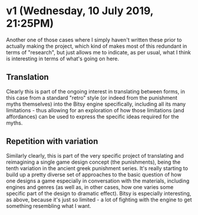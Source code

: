 # v1 (Wednesday, 10 July 2019, 21:25PM)

Another one of those cases where I simply haven't written these prior to actually making the project, which kind of makes most of this redundant in terms of "research", but just allows me to indicate, as per usual, what I think is interesting in terms of what's going on here.

## Translation

Clearly this is part of the ongoing interest in translating between forms, in this case from a standard "retro" style (or indeed from the punishment myths themselves) into the Bitsy engine specifically, including all its many limitations - thus allowing for an exploration of how those limitations (and affordances) can be used to express the specific ideas required for the myths.

## Repetition with variation

Similarly clearly, this is part of the very specific project of translating and reimagining a single game design concept (the punishments), being the tenth variation in the ancient greek punishment series. It's really starting to build up a pretty diverse set of approaches to the basic question of how one designs a game especially in conversation with the materials, including engines and genres (as well as, in other cases, how one varies some specific part of the design to dramatic effect). Bitsy is especially interesting, as above, because it's just so limited - a lot of fighting with the engine to get something resembling what I want.
